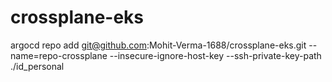 # crossplane-eks

argocd repo add git@github.com:Mohit-Verma-1688/crossplane-eks.git --name=repo-crossplane --insecure-ignore-host-key --ssh-private-key-path ./id_personal
